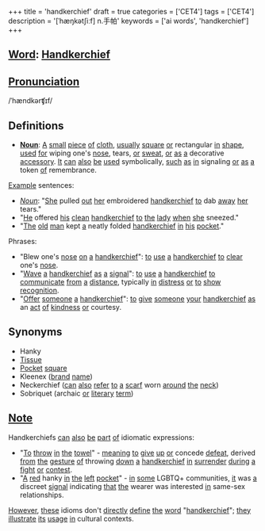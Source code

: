 +++
title = 'handkerchief'
draft = true
categories = ['CET4']
tags = ['CET4']
description = '[ˈhæŋkət∫iːf] n.手帕'
keywords = ['ai words', 'handkerchief']
+++

## [Word](/en/post/word/): [Handkerchief](/en/post/handkerchief/)

## [Pronunciation](/en/post/pronunciation/)
/ˈhændkərʧɪf/

## Definitions
- **[Noun](/en/post/noun/)**: [A](/en/post/a/) [small](/en/post/small/) [piece](/en/post/piece/) [of](/en/post/of/) [cloth](/en/post/cloth/), [usually](/en/post/usually/) [square](/en/post/square/) [or](/en/post/or/) rectangular [in](/en/post/in/) [shape](/en/post/shape/), [used](/en/post/used/) [for](/en/post/for/) wiping one's [nose](/en/post/nose/), tears, [or](/en/post/or/) [sweat](/en/post/sweat/), [or](/en/post/or/) [as](/en/post/as/) [a](/en/post/a/) decorative [accessory](/en/post/accessory/). [It](/en/post/it/) [can](/en/post/can/) [also](/en/post/also/) [be](/en/post/be/) [used](/en/post/used/) symbolically, [such](/en/post/such/) [as](/en/post/as/) [in](/en/post/in/) signaling [or](/en/post/or/) [as](/en/post/as/) [a](/en/post/a/) token [of](/en/post/of/) remembrance.

[Example](/en/post/example/) sentences:
- *[Noun](/en/post/noun/)*: "[She](/en/post/she/) pulled [out](/en/post/out/) [her](/en/post/her/) embroidered [handkerchief](/en/post/handkerchief/) [to](/en/post/to/) dab [away](/en/post/away/) [her](/en/post/her/) tears."
- "[He](/en/post/he/) offered [his](/en/post/his/) [clean](/en/post/clean/) [handkerchief](/en/post/handkerchief/) [to](/en/post/to/) [the](/en/post/the/) [lady](/en/post/lady/) [when](/en/post/when/) [she](/en/post/she/) sneezed."
- "[The](/en/post/the/) [old](/en/post/old/) [man](/en/post/man/) kept [a](/en/post/a/) neatly folded [handkerchief](/en/post/handkerchief/) [in](/en/post/in/) [his](/en/post/his/) [pocket](/en/post/pocket/)."

Phrases:
- "Blew one's [nose](/en/post/nose/) [on](/en/post/on/) [a](/en/post/a/) [handkerchief](/en/post/handkerchief/)": [to](/en/post/to/) [use](/en/post/use/) [a](/en/post/a/) [handkerchief](/en/post/handkerchief/) [to](/en/post/to/) [clear](/en/post/clear/) one's [nose](/en/post/nose/).
- "[Wave](/en/post/wave/) [a](/en/post/a/) [handkerchief](/en/post/handkerchief/) [as](/en/post/as/) [a](/en/post/a/) [signal](/en/post/signal/)": [to](/en/post/to/) [use](/en/post/use/) [a](/en/post/a/) [handkerchief](/en/post/handkerchief/) [to](/en/post/to/) [communicate](/en/post/communicate/) [from](/en/post/from/) [a](/en/post/a/) [distance](/en/post/distance/), typically [in](/en/post/in/) [distress](/en/post/distress/) [or](/en/post/or/) [to](/en/post/to/) [show](/en/post/show/) [recognition](/en/post/recognition/).
- "[Offer](/en/post/offer/) [someone](/en/post/someone/) [a](/en/post/a/) [handkerchief](/en/post/handkerchief/)": [to](/en/post/to/) [give](/en/post/give/) [someone](/en/post/someone/) [your](/en/post/your/) [handkerchief](/en/post/handkerchief/) [as](/en/post/as/) an [act](/en/post/act/) [of](/en/post/of/) [kindness](/en/post/kindness/) [or](/en/post/or/) courtesy.

## Synonyms
- Hanky
- [Tissue](/en/post/tissue/)
- [Pocket](/en/post/pocket/) [square](/en/post/square/)
- Kleenex ([brand](/en/post/brand/) [name](/en/post/name/))
- Neckerchief ([can](/en/post/can/) [also](/en/post/also/) [refer](/en/post/refer/) [to](/en/post/to/) [a](/en/post/a/) [scarf](/en/post/scarf/) worn [around](/en/post/around/) [the](/en/post/the/) [neck](/en/post/neck/))
- Sobriquet (archaic [or](/en/post/or/) [literary](/en/post/literary/) [term](/en/post/term/))

## [Note](/en/post/note/)
Handkerchiefs [can](/en/post/can/) [also](/en/post/also/) [be](/en/post/be/) [part](/en/post/part/) [of](/en/post/of/) idiomatic expressions:
- "[To](/en/post/to/) [throw](/en/post/throw/) [in](/en/post/in/) [the](/en/post/the/) [towel](/en/post/towel/)" - [meaning](/en/post/meaning/) [to](/en/post/to/) [give](/en/post/give/) [up](/en/post/up/) [or](/en/post/or/) concede [defeat](/en/post/defeat/), derived [from](/en/post/from/) [the](/en/post/the/) [gesture](/en/post/gesture/) [of](/en/post/of/) throwing [down](/en/post/down/) [a](/en/post/a/) [handkerchief](/en/post/handkerchief/) [in](/en/post/in/) [surrender](/en/post/surrender/) [during](/en/post/during/) [a](/en/post/a/) [fight](/en/post/fight/) [or](/en/post/or/) [contest](/en/post/contest/).
- "[A](/en/post/a/) [red](/en/post/red/) hanky [in](/en/post/in/) [the](/en/post/the/) [left](/en/post/left/) [pocket](/en/post/pocket/)" - [in](/en/post/in/) [some](/en/post/some/) LGBTQ+ communities, [it](/en/post/it/) was [a](/en/post/a/) discreet [signal](/en/post/signal/) indicating [that](/en/post/that/) [the](/en/post/the/) wearer was interested [in](/en/post/in/) same-sex relationships. 

[However](/en/post/however/), [these](/en/post/these/) idioms don't [directly](/en/post/directly/) [define](/en/post/define/) [the](/en/post/the/) [word](/en/post/word/) "[handkerchief](/en/post/handkerchief/)"; [they](/en/post/they/) [illustrate](/en/post/illustrate/) [its](/en/post/its/) [usage](/en/post/usage/) [in](/en/post/in/) cultural contexts.
